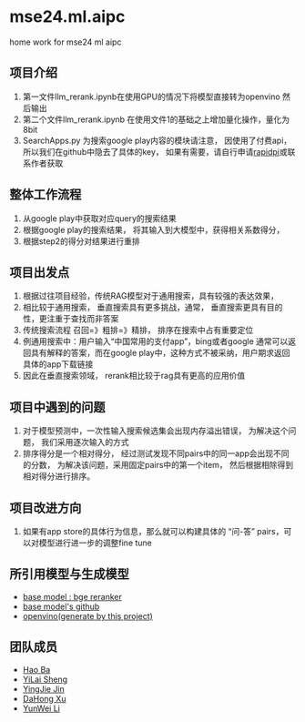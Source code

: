 # mse24.ml.aipc
home work for mse24 ml aipc

## 项目介绍

1. 第一文件llm_rerank.ipynb在使用GPU的情况下将模型直接转为openvino 然后输出
2. 第二个文件llm_rerank.ipynb 在使用文件1的基础之上增加量化操作，量化为8bit
3. SearchApps.py 为搜索google play内容的模块请注意， 因使用了付费api，所以我们在github中隐去了具体的key， 如果有需要，请自行申请[rapidpi](https://rapidapi.com/)或联系作者获取

## 整体工作流程

1. 从google play中获取对应query的搜索结果
2. 根据google play的搜索结果， 将其输入到大模型中，获得相关系数得分， 
3. 根据step2的得分对结果进行重排

## 项目出发点

1. 根据过往项目经验，传统RAG模型对于通用搜索，具有较强的表达效果，
2. 相比较于通用搜索， 垂直搜索具有更多挑战，通常， 垂直搜索更具有目的性，更注重于查找而非答案
3. 传统搜索流程 召回=》粗排=》精排， 排序在搜索中占有重要定位
4. 例通用搜索中：用户输入“中国常用的支付app”，bing或者google 通常可以返回具有解释的答案，而在google play中，这种方式不被采纳，用户期求返回具体的app下载链接
5. 因此在垂直搜索领域， rerank相比较于rag具有更高的应用价值

## 项目中遇到的问题

1. 对于模型预测中，一次性输入搜索候选集会出现内存溢出错误， 为解决这个问题， 我们采用逐次输入的方式
2. 排序得分是一个相对得分， 经过测试发现不同pairs中的同一app会出现不同的分数， 为解决该问题，采用固定pairs中的第一个item， 然后根据相除得到相对得分进行排序。

## 项目改进方向
1. 如果有app store的具体行为信息，那么就可以构建具体的 “问-答” pairs，可以对模型进行进一步的调整fine tune

## 所引用模型与生成模型
+ [base model : bge reranker](https://huggingface.co/BAAI/bge-reranker-v2-m3)
+ [base model's github](https://github.com/FlagOpen/FlagEmbedding)
+ [openvino(generate by this project)](https://huggingface.co/NumberEight/bge-reranker-v2-m3-openvino)
## 团队成员

+ [Hao Ba](674248666@qq.com)
+ [YiLai Sheng]()
+ [YingJie Jin]()
+ [DaHong Xu]()
+ [YunWei Li]()


